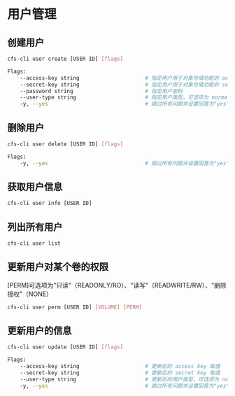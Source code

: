 # 用户管理

## 创建用户

```bash
cfs-cli user create [USER ID] [flags]
```

```bash
Flags:
    --access-key string                     # 指定用户用于对象存储功能的 access key
    --secret-key string                     # 指定用户用于对象存储功能的 secret key
    --password string                       # 指定用户密码
    --user-type string                      # 指定用户类型，可选项为 normal 或 admin（默认为normal）
    -y, --yes                               # 跳过所有问题并设置回答为"yes"
```

## 删除用户

```bash
cfs-cli user delete [USER ID] [flags]
```

```bash
Flags:
    -y, --yes                               # 跳过所有问题并设置回答为"yes"
```

## 获取用户信息

```bash
cfs-cli user info [USER ID]
```

## 列出所有用户

```bash
cfs-cli user list
```

## 更新用户对某个卷的权限

[PERM]可选项为"只读"（READONLY/RO）、"读写"（READWRITE/RW）、"删除授权"（NONE）

```bash
cfs-cli user perm [USER ID] [VOLUME] [PERM]
```

## 更新用户的信息

```bash
cfs-cli user update [USER ID] [flags]
```

```bash
Flags:
    --access-key string                     # 更新后的 access key 取值
    --secret-key string                     # 更新后的 secret key 取值
    --user-type string                      # 更新后的用户类型，可选项为 normal 或 admin
    -y, --yes                               # 跳过所有问题并设置回答为"yes"
```

